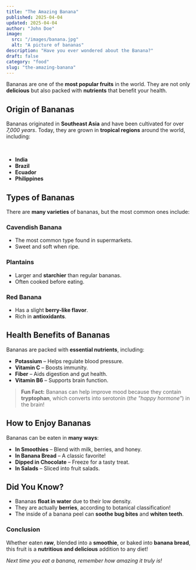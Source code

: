 ```yaml
---
title: "The Amazing Banana"
published: 2025-04-04
updated: 2025-04-04
author: "John Doe"
image:
  src: "/images/banana.jpg"
  alt: "A picture of bananas"
description: "Have you ever wondered about the Banana?"
draft: false
category: "food"
slug: "the-amazing-banana"
---
```


<!-- # The Amazing Banana   -->

Bananas are one of the **most popular fruits** in the world. They are not only **delicious** but also packed with **nutrients** that benefit your health.
<!-- --- -->

## Origin of Bananas

Bananas originated in **Southeast Asia** and have been cultivated for over *7,000 years*. Today, they are grown in **tropical regions** around the world, including:

<br/>

-  **India**  
-  **Brazil**  
-  **Ecuador**  
-  **Philippines**  

<!-- --- -->

##  Types of Bananas  

There are **many varieties** of bananas, but the most common ones include:  

###  **Cavendish Banana**  
   - The most common type found in supermarkets.  
   - Sweet and soft when ripe.  

###  **Plantains**  
   - Larger and **starchier** than regular bananas.  
   - Often cooked before eating.  

###  **Red Banana**  
   - Has a slight **berry-like flavor**.  
   - Rich in **antioxidants**.  

<!-- --- -->

##  Health Benefits of Bananas  
Bananas are packed with **essential nutrients**, including:  

-  **Potassium** – Helps regulate blood pressure.  
-  **Vitamin C** – Boosts immunity.  
-  **Fiber** – Aids digestion and gut health.  
-  **Vitamin B6** – Supports brain function.  

> **Fun Fact:** Bananas can help improve mood because they contain **tryptophan**, which converts into serotonin (*the "happy hormone"*) in the brain!

<!-- --- -->

## How to Enjoy Bananas  
Bananas can be eaten in **many ways**:  

-  **In Smoothies** – Blend with milk, berries, and honey.  
-  **In Banana Bread** – A classic favorite!  
-  **Dipped in Chocolate** – Freeze for a tasty treat.  
-  **In Salads** – Sliced into fruit salads.  

<!-- --- -->

## Did You Know?  
- Bananas **float in water** due to their low density.  
- They are actually **berries**, according to botanical classification!  
- The inside of a banana peel can **soothe bug bites** and **whiten teeth**.  

<!-- --- -->

### Conclusion  
Whether eaten **raw**, blended into a **smoothie**, or baked into **banana bread**, this fruit is a **nutritious and delicious** addition to any diet!  

*Next time you eat a banana, remember how amazing it truly is!*

